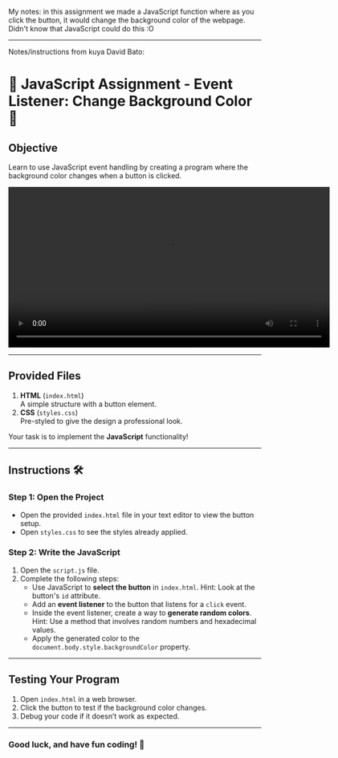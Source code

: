 My notes: in this assignment we made a JavaScript function where as you click the button, it would change the background color of the webpage. Didn't know that JavaScript could do this :O

---

Notes/instructions from kuya David Bato:
# 🚀 JavaScript Assignment - Event Listener: Change Background Color 🎨

## Objective

Learn to use JavaScript event handling by creating a program where the background color changes when a button is clicked.

<video controls width="640">
  <source src="sampleOutput.mp4" type="video/mp4">
  Your browser does not support the video tag. Please download the video <a href="sampleOutput.mp4">here</a>.
</video>

---

## Provided Files

1. **HTML** (`index.html`)  
   A simple structure with a button element.
2. **CSS** (`styles.css`)  
   Pre-styled to give the design a professional look.

Your task is to implement the **JavaScript** functionality!

---

## Instructions 🛠️

### Step 1: Open the Project

- Open the provided `index.html` file in your text editor to view the button setup.
- Open `styles.css` to see the styles already applied.

### Step 2: Write the JavaScript

1. Open the `script.js` file.
2. Complete the following steps:
   - Use JavaScript to **select the button** in `index.html`. Hint: Look at the button's `id` attribute.
   - Add an **event listener** to the button that listens for a `click` event.
   - Inside the event listener, create a way to **generate random colors**. Hint: Use a method that involves random numbers and hexadecimal values.
   - Apply the generated color to the `document.body.style.backgroundColor` property.

---

## Testing Your Program

1. Open `index.html` in a web browser.
2. Click the button to test if the background color changes.
3. Debug your code if it doesn’t work as expected.

---

### Good luck, and have fun coding! 🎉